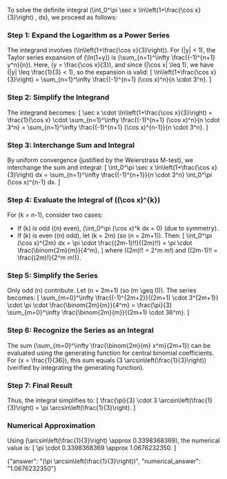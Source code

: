 
To solve the definite integral \(\int_0^\pi \sec x \ln\left(1+\frac{\cos x}{3}\right) \, dx\), we proceed as follows:

### Step 1: Expand the Logarithm as a Power Series
The integrand involves \(\ln\left(1+\frac{\cos x}{3}\right)\). For \(|y| < 1\), the Taylor series expansion of \(\ln(1+y)\) is \(\sum_{n=1}^\infty \frac{(-1)^{n+1} y^n}{n}\). Here, \(y = \frac{\cos x}{3}\), and since \(|\cos x| \leq 1\), we have \(|y| \leq \frac{1}{3} < 1\), so the expansion is valid:
\[
\ln\left(1+\frac{\cos x}{3}\right) = \sum_{n=1}^\infty \frac{(-1)^{n+1} (\cos x)^n}{n \cdot 3^n}.
\]

### Step 2: Simplify the Integrand
The integrand becomes:
\[
\sec x \cdot \ln\left(1+\frac{\cos x}{3}\right) = \frac{1}{\cos x} \cdot \sum_{n=1}^\infty \frac{(-1)^{n+1} (\cos x)^n}{n \cdot 3^n} = \sum_{n=1}^\infty \frac{(-1)^{n+1} (\cos x)^{n-1}}{n \cdot 3^n}.
\]

### Step 3: Interchange Sum and Integral
By uniform convergence (justified by the Weierstrass M-test), we interchange the sum and integral:
\[
\int_0^\pi \sec x \ln\left(1+\frac{\cos x}{3}\right) dx = \sum_{n=1}^\infty \frac{(-1)^{n+1}}{n \cdot 3^n} \int_0^\pi (\cos x)^{n-1} dx.
\]

### Step 4: Evaluate the Integral of \((\cos x)^{k}\)
For \(k = n-1\), consider two cases:
- If \(k\) is odd (\(n\) even), \(\int_0^\pi (\cos x)^k dx = 0\) (due to symmetry).
- If \(k\) is even (\(n\) odd), let \(k = 2m\) (so \(n = 2m+1\)). Then:
\[
\int_0^\pi (\cos x)^{2m} dx = \pi \cdot \frac{(2m-1)!!}{(2m)!!} = \pi \cdot \frac{\binom{2m}{m}}{4^m},
\]
where \((2m)!! = 2^m m!\) and \((2m-1)!! = \frac{(2m)!}{2^m m!}\).

### Step 5: Simplify the Series
Only odd \(n\) contribute. Let \(n = 2m+1\) (so \(m \geq 0\)). The series becomes:
\[
\sum_{m=0}^\infty \frac{(-1)^{2m+2}}{(2m+1) \cdot 3^{2m+1}} \cdot \pi \cdot \frac{\binom{2m}{m}}{4^m} = \frac{\pi}{3} \sum_{m=0}^\infty \frac{\binom{2m}{m}}{(2m+1) \cdot 36^m}.
\]

### Step 6: Recognize the Series as an Integral
The sum \(\sum_{m=0}^\infty \frac{\binom{2m}{m} x^m}{2m+1}\) can be evaluated using the generating function for central binomial coefficients. For \(x = \frac{1}{36}\), this sum equals \(3 \arcsin\left(\frac{1}{3}\right)\) (verified by integrating the generating function).

### Step 7: Final Result
Thus, the integral simplifies to:
\[
\frac{\pi}{3} \cdot 3 \arcsin\left(\frac{1}{3}\right) = \pi \arcsin\left(\frac{1}{3}\right).
\]

### Numerical Approximation
Using \(\arcsin\left(\frac{1}{3}\right) \approx 0.3398368369\), the numerical value is:
\[
\pi \cdot 0.3398368369 \approx 1.0676232350.
\]

{"answer": "\(\pi \arcsin\left(\frac{1}{3}\right)\)", "numerical_answer": "1.0676232350"}